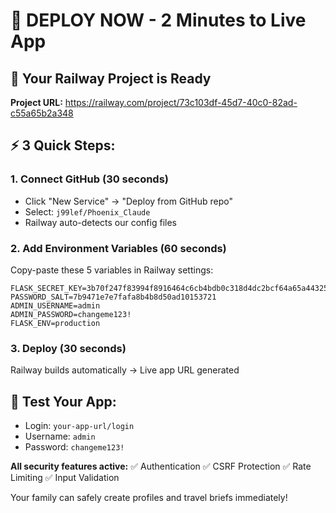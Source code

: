 # 🚀 DEPLOY NOW - 2 Minutes to Live App

## 📱 Your Railway Project is Ready
**Project URL:** https://railway.com/project/73c103df-45d7-40c0-82ad-c55a65b2a348

## ⚡ 3 Quick Steps:

### 1. Connect GitHub (30 seconds)
- Click "New Service" → "Deploy from GitHub repo"
- Select: `j99lef/Phoenix_Claude`
- Railway auto-detects our config files

### 2. Add Environment Variables (60 seconds)
Copy-paste these 5 variables in Railway settings:
```
FLASK_SECRET_KEY=3b70f247f83994f8916464c6cb4bdb0c318d4dc2bcf64a65a443254778160748
PASSWORD_SALT=7b9471e7e7fafa8b4b8d50ad10153721
ADMIN_USERNAME=admin
ADMIN_PASSWORD=changeme123!
FLASK_ENV=production
```

### 3. Deploy (30 seconds)
Railway builds automatically → Live app URL generated

## 🔐 Test Your App:
- Login: `your-app-url/login`
- Username: `admin`
- Password: `changeme123!`

**All security features active:** ✅ Authentication ✅ CSRF Protection ✅ Rate Limiting ✅ Input Validation

Your family can safely create profiles and travel briefs immediately!